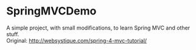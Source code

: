 # SpringMVCDemo
A simple project, with small modifications, to learn Spring MVC and other stuff.<br>
Original: http://websystique.com/spring-4-mvc-tutorial/
